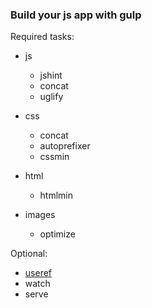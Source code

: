 ### Build your js app with gulp

Required tasks:
* js
  * jshint
  * concat
  * uglify
  
* css
  * concat
  * autoprefixer
  * cssmin
  
* html
  * htmlmin

* images
  * optimize

Optional:
* [useref](https://www.npmjs.com/package/gulp-useref)
* watch
* serve
